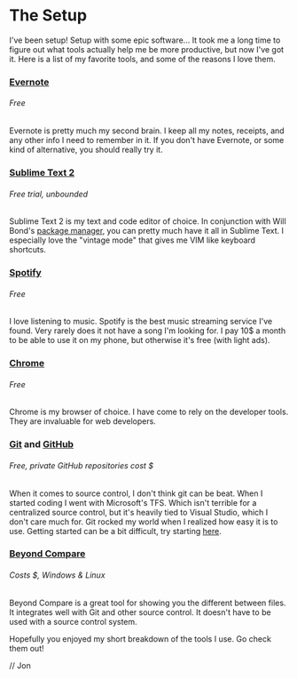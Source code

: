 # The Setup

I've been setup! Setup with some epic software... It took me a long time to figure out what tools actually help me be more productive, but now I've got it. Here is a list of my favorite tools, and some of the reasons I love them.

### [Evernote](http://evernote.com)
###### Free
Evernote is pretty much my second brain. I keep all my notes, receipts, and any other info I need to remember in it. If you don't have Evernote, or some kind of alternative, you should really try it.

### [Sublime Text 2](http://sublimetext.com)
###### Free trial, unbounded
Sublime Text 2 is my text and code editor of choice. In conjunction with Will Bond's [package manager](http://wbond.net/sublime_packages/package_control), you can pretty much have it all in Sublime Text. I especially love the "vintage mode" that gives me VIM like keyboard shortcuts.

### [Spotify](http://spotify.com)
###### Free
I love listening to music. Spotify is the best music streaming service I've found. Very rarely does it not have a song I'm looking for. I pay 10$ a month to be able to use it on my phone, but otherwise it's free (with light ads).

### [Chrome](https://www.google.com/intl/en/chrome/browser/)
###### Free
Chrome is my browser of choice. I have come to rely on the developer tools. They are invaluable for web developers.

### [Git](http://git-scm.com/) and [GitHub](https://github.com/)
###### Free, private GitHub repositories cost $
When it comes to source control, I don't think git can be beat. When I started coding I went with Microsoft's TFS. Which isn't terrible for a centralized source control, but it's heavily tied to Visual Studio, which I don't care much for. Git rocked my world when I realized how easy it is to use. Getting started can be a bit difficult, try starting [here](http://try.github.io/levels/1/challenges/1).

### [Beyond Compare](http://www.scootersoftware.com/)
###### Costs $, Windows & Linux
Beyond Compare is a great tool for showing you the different between files. It integrates well with Git and other source control. It doesn't have to be used with a source control system. 

Hopefully you enjoyed my short breakdown of the tools I use. Go check them out!

// Jon